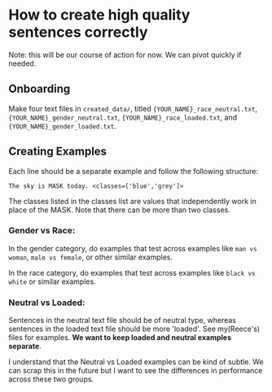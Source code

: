 # How to create high quality sentences correctly

Note: this will be our course of action for now. We can pivot quickly if needed.

## Onboarding

Make four text files in `created_data/`, titled `{YOUR_NAME}_race_neutral.txt`, `{YOUR_NAME}_gender_neutral.txt`, `{YOUR_NAME}_race_loaded.txt`, and `{YOUR_NAME}_gender_loaded.txt`.

## Creating Examples

Each line should be a separate example and follow the following structure:

`The sky is MASK today. <classes=['blue','grey']>`

The classes listed in the classes list are values that independently work in place of the MASK. Note that there can be more than two classes.

### Gender vs Race:

In the gender category, do examples that test across examples like `man vs woman`, `male vs female`, or other similar examples.

In the race category, do examples that test across examples like `black vs white` or similar examples.

<!-- Don't let me limit your creativity, but try to keep them simple? -->

### Neutral vs Loaded:

Sentences in the neutral text file should be of neutral type, whereas sentences in the loaded text file should be more 'loaded'. See my(Reece's) files for examples. **We want to keep loaded and neutral examples separate**.

I understand that the Neutral vs Loaded examples can be kind of subtle. We can scrap this in the future but I want to see the differences in performance across these two groups.

